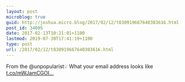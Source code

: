 ```yaml
---
layout: post
microblog: true
guid: http://joshua.micro.blog/2017/02/12/t830919667640303616.html
post_id: 34095
date: 2017-02-13T10:21:01+1100
lastmod: 2019-07-30T17:41:19+1100
type: post
url: /2017/02/12/t830919667640303616.html
---
```

From the @unpopularist💡 What your email address looks like [t.co/mWJamCGOI...](https://t.co/mWJamCGOI6)
